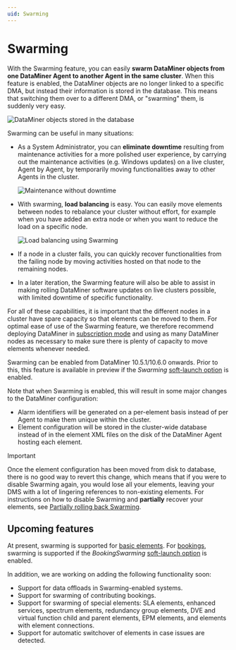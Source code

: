```yaml
---
uid: Swarming
---
```


# Swarming

With the Swarming feature, you can easily **swarm DataMiner objects from one DataMiner Agent to another Agent in the same cluster**. When this feature is enabled, the DataMiner objects are no longer linked to a specific DMA, but instead their information is stored in the database. This means that switching them over to a different DMA, or "swarming" them, is suddenly very easy.

![DataMiner objects stored in the database](~/user-guide/images/Swarming_database.png)

Swarming can be useful in many situations:

- As a System Administrator, you can **eliminate downtime** resulting from maintenance activities for a more polished user experience, by carrying out the maintenance activities (e.g. Windows updates) on a live cluster, Agent by Agent, by temporarily moving functionalities away to other Agents in the cluster.

  ![Maintenance without downtime](~/user-guide/images/Swarming_maintenance.png)

- With swarming, **load balancing** is easy. You can easily move elements between nodes to rebalance your cluster without effort, for example when you have added an extra node or when you want to reduce the load on a specific node.

  ![Load balancing using Swarming](~/user-guide/images/Swarming_load_balance.png)

- If a node in a cluster fails, you can quickly recover functionalities from the failing node by moving activities hosted on that node to the remaining nodes.

- In a later iteration, the Swarming feature will also be able to assist in making rolling DataMiner software updates on live clusters possible, with limited downtime of specific functionality.

For all of these capabilities, it is important that the different nodes in a cluster have spare capacity so that elements can be moved to them. For optimal ease of use of the Swarming feature, we therefore recommend deploying DataMiner in [subscription mode](xref:Pricing_Commercial_Models) and using as many DataMiner nodes as necessary to make sure there is plenty of capacity to move elements whenever needed.

Swarming can be enabled from DataMiner 10.5.1/10.6.0 onwards<!-- RN 41490 -->. Prior to this, this feature is available in preview if the *Swarming* [soft-launch option](xref:SoftLaunchOptions) is enabled.

Note that when Swarming is enabled, this will result in some major changes to the DataMiner configuration:

- Alarm identifiers will be generated on a per-element basis instead of per Agent to make them unique within the cluster.
- Element configuration will be stored in the cluster-wide database instead of in the element XML files on the disk of the DataMiner Agent hosting each element.

> [!IMPORTANT]
> Once the element configuration has been moved from disk to database, there is no good way to revert this change, which means that if you were to disable Swarming again, you would lose all your elements, leaving your DMS with a lot of lingering references to non-existing elements. For instructions on how to disable Swarming and **partially** recover your elements, see [Partially rolling back Swarming](xref:SwarmingRollback).

## Upcoming features

At present, swarming is supported for [basic elements](xref:SwarmingElements). For [bookings](xref:SwarmingBookings), swarming is supported if the *BookingSwarming* [soft-launch option](xref:SoftLaunchOptions) is enabled.

In addition, we are working on adding the following functionality soon:

- Support for data offloads in Swarming-enabled systems.
- Support for swarming of contributing bookings.<!-- RN 41706 -->
- Support for swarming of special elements: SLA elements, enhanced services, spectrum elements, redundancy group elements, DVE and virtual function child and parent elements, EPM elements, and elements with element connections.
- Support for automatic switchover of elements in case issues are detected.
